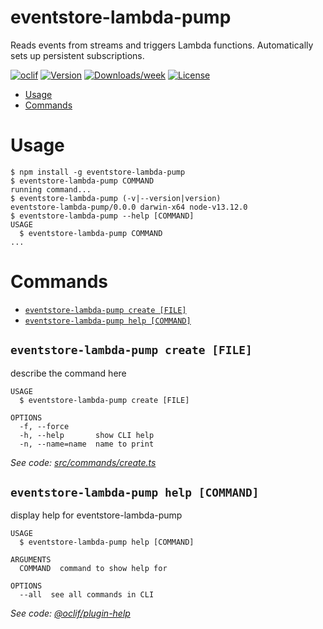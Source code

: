 eventstore-lambda-pump
======================

Reads events from streams and triggers Lambda functions. Automatically sets up persistent subscriptions.

[![oclif](https://img.shields.io/badge/cli-oclif-brightgreen.svg)](https://oclif.io)
[![Version](https://img.shields.io/npm/v/eventstore-lambda-pump.svg)](https://npmjs.org/package/eventstore-lambda-pump)
[![Downloads/week](https://img.shields.io/npm/dw/eventstore-lambda-pump.svg)](https://npmjs.org/package/eventstore-lambda-pump)
[![License](https://img.shields.io/npm/l/eventstore-lambda-pump.svg)](https://github.com/morrislaptop/eventstore-lambda-pump/blob/master/package.json)

<!-- toc -->
* [Usage](#usage)
* [Commands](#commands)
<!-- tocstop -->
# Usage
<!-- usage -->
```sh-session
$ npm install -g eventstore-lambda-pump
$ eventstore-lambda-pump COMMAND
running command...
$ eventstore-lambda-pump (-v|--version|version)
eventstore-lambda-pump/0.0.0 darwin-x64 node-v13.12.0
$ eventstore-lambda-pump --help [COMMAND]
USAGE
  $ eventstore-lambda-pump COMMAND
...
```
<!-- usagestop -->
# Commands
<!-- commands -->
* [`eventstore-lambda-pump create [FILE]`](#eventstore-lambda-pump-create-file)
* [`eventstore-lambda-pump help [COMMAND]`](#eventstore-lambda-pump-help-command)

## `eventstore-lambda-pump create [FILE]`

describe the command here

```
USAGE
  $ eventstore-lambda-pump create [FILE]

OPTIONS
  -f, --force
  -h, --help       show CLI help
  -n, --name=name  name to print
```

_See code: [src/commands/create.ts](https://github.com/morrislaptop/eventstore-lambda-pump/blob/v0.0.0/src/commands/create.ts)_

## `eventstore-lambda-pump help [COMMAND]`

display help for eventstore-lambda-pump

```
USAGE
  $ eventstore-lambda-pump help [COMMAND]

ARGUMENTS
  COMMAND  command to show help for

OPTIONS
  --all  see all commands in CLI
```

_See code: [@oclif/plugin-help](https://github.com/oclif/plugin-help/blob/v2.2.3/src/commands/help.ts)_
<!-- commandsstop -->
